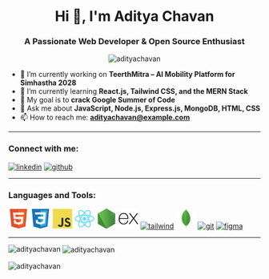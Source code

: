 <h1 align="center">Hi 👋, I'm Aditya Chavan</h1>
<h3 align="center">A Passionate Web Developer & Open Source Enthusiast</h3>

<p align="center"> 
  <img src="https://komarev.com/ghpvc/?username=adityachavan&label=Profile%20views&color=0e75b6&style=flat" alt="adityachavan" /> 
</p>

- 🔭 I’m currently working on **TeerthMitra – AI Mobility Platform for Simhastha 2028**
- 🌱 I’m currently learning **React.js, Tailwind CSS, and the MERN Stack**
- 🎯 My goal is to **crack Google Summer of Code**
- 💬 Ask me about **JavaScript, Node.js, Express.js, MongoDB, HTML, CSS**
- 📫 How to reach me: **adityachavan@example.com**

---

<h3 align="left">Connect with me:</h3>
<p align="left">
<a href="https://linkedin.com/in/aditya-chavan" target="blank"><img align="center" src="https://raw.githubusercontent.com/rahuldkjain/github-profile-readme-generator/master/src/images/icons/Social/linked-in-alt.svg" alt="linkedin" height="30" width="40" /></a>
<a href="https://github.com/adityachavan" target="blank"><img align="center" src="https://raw.githubusercontent.com/rahuldkjain/github-profile-readme-generator/master/src/images/icons/Social/github.svg" alt="github" height="30" width="40" /></a>
</p>

---

<h3 align="left">Languages and Tools:</h3>
<p align="left">
  <a href="https://www.w3.org/html/" target="_blank"><img src="https://raw.githubusercontent.com/devicons/devicon/master/icons/html5/html5-original.svg" alt="html5" width="40" height="40"/></a>
  <a href="https://www.w3schools.com/css/" target="_blank"><img src="https://raw.githubusercontent.com/devicons/devicon/master/icons/css3/css3-original.svg" alt="css3" width="40" height="40"/></a>
  <a href="https://www.javascript.com/" target="_blank"><img src="https://raw.githubusercontent.com/devicons/devicon/master/icons/javascript/javascript-original.svg" alt="javascript" width="40" height="40"/></a>
  <a href="https://reactjs.org/" target="_blank"><img src="https://raw.githubusercontent.com/devicons/devicon/master/icons/react/react-original.svg" alt="react" width="40" height="40"/></a>
  <a href="https://nodejs.org/" target="_blank"><img src="https://raw.githubusercontent.com/devicons/devicon/master/icons/nodejs/nodejs-original.svg" alt="nodejs" width="40" height="40"/></a>
  <a href="https://expressjs.com/" target="_blank"><img src="https://raw.githubusercontent.com/devicons/devicon/master/icons/express/express-original.svg" alt="express" width="40" height="40"/></a>
  <a href="https://tailwindcss.com/" target="_blank"><img src="https://www.vectorlogo.zone/logos/tailwindcss/tailwindcss-icon.svg" alt="tailwind" width="40" height="40"/></a>
  <a href="https://www.mongodb.com/" target="_blank"><img src="https://raw.githubusercontent.com/devicons/devicon/master/icons/mongodb/mongodb-original.svg" alt="mongodb" width="40" height="40"/></a>
  <a href="https://git-scm.com/" target="_blank"><img src="https://www.vectorlogo.zone/logos/git-scm/git-scm-icon.svg" alt="git" width="40" height="40"/></a>
  <a href="https://www.figma.com/" target="_blank"><img src="https://www.vectorlogo.zone/logos/figma/figma-icon.svg" alt="figma" width="40" height="40"/></a>
</p>

---

<p><img align="left" src="https://github-readme-stats.vercel.app/api/top-langs/?username=adityachavan&show_icons=true&theme=gruvbox&count_private=true&layout=compact&hide_border=true&langs_count=10" alt="adityachavan" /></p>

<p>&nbsp;<img align="center" src="https://github-readme-stats.vercel.app/api?username=adityachavan&show_icons=true&theme=gruvbox&count_private=true&hide_border=true" alt="adityachavan" /></p>

<p><img align="center" src="https://github-readme-streak-stats.herokuapp.com/?user=adityachavan&show_icons=true&hide_border=true&theme=gruvbox" alt="adityachavan" /></p>
